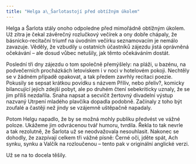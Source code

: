 ```yaml
---
title: "Helga a\_Šarlotastojí před obtížným úkolem"
---
```


Helga a Šarlota stály onoho odpoledne před mimořádně obtížným úkolem. Už zítra je čekal závěrečný rozlučkový večírek a ony dobře chápaly, že básnicko-recitační triumf na úvodním večírku seznamovacím je nemálo zavazuje. Věděly, že vzbudily u ostatních účastníků zájezdu jistá oprávněná očekávání – ale dosud vůbec netušily, jak těmto očekáváním dostát.

  

Poslední tři dny zájezdu o tom společně přemýšlely: na pláži, u bazénu, na podvečerních procházkách letoviskem i v noci v hotelovém pokoji. Nechtěly se v žádném případě opakovat, a tak předem zavrhly recitaci poezie. Pokusily se sepsat krátkou povídku s názvem Příliv, nebo přeliv?, komicky bilancující jejich zdejší pobyt, ale po druhém čtení sebekriticky uznaly, že se jim příliš nezdařila. Snaha napsat a secvičit žertovný divadelní výstup nazvaný Utrpení mladého plavčíka dopadla podobně. Začínaly z toho být zoufalé a častěji než jindy se vzájemně uštěpačně napadaly.

Potom Helgu napadlo, že by se možná mohly publiku předvést ve vážné poloze. Ukážeme jim odvrácenou tvář humoru, tvrdila. Řekla to tak nevrle a tak rezolutně, že Šarlota už se neodvažovala nesouhlasit. Nakonec se dohodly, že zazpívají celkem tři vážné písně: Černé oči, jděte spát, Ach synku, synku a Valčík na rozloučenou – tento pak v originální anglické verzi.

Už se na to docela těšily.
